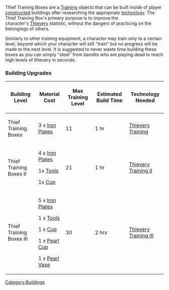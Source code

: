 Thief Training Boxes are a [Training](Training.md "wikilink") objects that
can be built inside of player
[constructed](Construction.md "wikilink") buildings after researching the
appropriate [technology](Thievery_Training_(Tech).md "wikilink"). The Thief
Training Box's primary purpose is to improve the
character's [Thievery](Thievery.md "wikilink") statistic, without the
dangers of practicing on the belongings of others.

Similarly to other training equipment, a character may train only to a
certain level, beyond which your character will still "train" but no
progress will be made to the next level. It is suggested to never waste
time building these boxes as you can simply "steal" from bandits who are
playing dead to reach high levels of thievery in seconds.

### Building Upgrades

<table>
<thead>
<tr class="header">
<th><p>Building Level</p></th>
<th><p>Material Cost</p></th>
<th><p>Max Training Level</p></th>
<th><p>Estimated Build Time</p></th>
<th><p>Technology Needed</p></th>
</tr>
</thead>
<tbody>
<tr class="odd">
<td><p>Thief Training Boxes</p></td>
<td><p>3 x <a href="Iron_Plates" title="wikilink">Iron
Plates</a></p></td>
<td><p>11</p></td>
<td><p>1 hr</p></td>
<td><p><a href="Thievery_Training_(Tech)" title="wikilink">Thievery
Training</a></p></td>
</tr>
<tr class="even">
<td><p>Thief Training Boxes II</p></td>
<td><p>4 x <a href="Iron_Plates" title="wikilink">Iron Plates</a></p>
<p>1x <a href="Tools" title="wikilink">Tools</a></p>
<p>1x <a href="Cup" title="wikilink">Cup</a></p></td>
<td><p>21</p></td>
<td><p>1 hr</p></td>
<td><p><a href="Thievery_Training_(Tech)" title="wikilink">Thievery
Training II</a></p></td>
</tr>
<tr class="odd">
<td><p>Thief Training Boxes III</p></td>
<td><p>5 x <a href="Iron_Plates" title="wikilink">Iron Plates</a></p>
<p>1 x <a href="Tools" title="wikilink">Tools</a></p>
<p>1 x <a href="Cup" title="wikilink">Cup</a></p>
<p>1 x <a href="Pearl_Cup" title="wikilink">Pearl Cup</a></p>
<p>1 x <a href="Pearl_Vase" title="wikilink">Pearl Vase</a></p></td>
<td><p>30</p></td>
<td><p>2 hrs</p></td>
<td><p><a href="Thievery_Training_(Tech)" title="wikilink">Thievery
Training III</a></p></td>
</tr>
</tbody>
</table>

[Category:Buildings](Category:Buildings "wikilink")